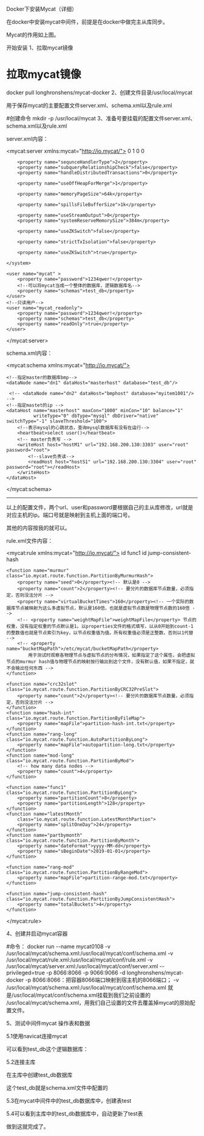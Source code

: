 Docker下安装Mycat（详细）

在docker中安装mycat中间件，前提是在docker中做完主从库同步。



Mycat的作用如上图。

开始安装
1、拉取mycat镜像


# 拉取mycat镜像
docker pull longhronshens/mycat-docker
2、创建文件目录/usr/local/mycat

用于保存mycat的主要配置文件server.xml、schema.xml以及rule.xml

#创建命令
mkdir -p /usr/local/mycat
3、准备号要挂载的配置文件server.xml、schema.xml以及rule.xml

server.xml内容：

<?xml version="1.0" encoding="UTF-8"?>
<!DOCTYPE mycat:server SYSTEM "server.dtd">
<mycat:server xmlns:mycat="http://io.mycat/">
	<system>
		<property name="nonePasswordLogin">0</property> <!-- 0为需要密码登陆、1为不需要密码登陆 ,默认为0，设置为1则需要指定默认账户-->
		<property name="useHandshakeV10">1</property>
		<property name="useSqlStat">0</property>  <!-- 1为开启实时统计、0为关闭 -->
		<property name="useGlobleTableCheck">0</property>  <!-- 1为开启全加班一致性检测、0为关闭 -->

		<property name="sequnceHandlerType">2</property>
		<property name="subqueryRelationshipCheck">false</property> 
		<property name="handleDistributedTransactions">0</property>
	 
		<property name="useOffHeapForMerge">1</property>
	 
		<property name="memoryPageSize">64k</property>
	 
		<property name="spillsFileBufferSize">1k</property>
	 
		<property name="useStreamOutput">0</property>
		<property name="systemReserveMemorySize">384m</property>
	 
		<property name="useZKSwitch">false</property>
	 
		<property name="strictTxIsolation">false</property>
			
		<property name="useZKSwitch">true</property>
		
	</system>
	 
	<user name="mycat" >
		<property name="password">1234qwer!</property>
		<!--可以将mycat当成一个整体的数据库，逻辑数据库名-->
		<property name="schemas">test_db</property>
	</user>
	<!--只读用户-->
	<user name="mycat_readonly">
		<property name="password">1234qwer!</property>
		<property name="schemas">test_db</property>
		<property name="readOnly">true</property>
	</user>
</mycat:server>

schema.xml内容：

<?xml version="1.0"?>
<!DOCTYPE mycat:schema SYSTEM "schema.dtd">
<mycat:schema xmlns:mycat="http://io.mycat/">
    <!--  name =test_db :表示mycat的逻辑数据库名称,是
			<user name="mycat" >
				<property name="password">1234qwer!</property>
				<property name="schemas">test_db</property>
			</user>
          当schema节点没有子节点table的时候，一定要有dataNode属性存在（指向mysql真实数据库），
    -->
	<!--逻辑数据库-->
    <schema name="test_db" checkSQLschema="false" sqlMaxLimit="100" dataNode="dn1"></schema>

    <!--指定master的数据库bmp-->
    <dataNode name="dn1" dataHost="masterhost" database="test_db"/>
     
     <!-- <dataNode name="dn2" dataHost="bmphost" database="myitem1001"/> -->
    <!--指定mastet的ip -->
    <dataHost name="masterhost" maxCon="1000" minCon="10" balance="1"
              writeType="0" dbType="mysql" dbDriver="native" switchType="-1" slaveThreshold="100">
        <!--表示mysql的心跳状态，查询mysql数据库有没有在运行-->
        <heartbeat>select user()</heartbeat>
        <!-- master负责写 -->
        <writeHost host="hostM1" url="192.168.200.130:3303" user="root" password="root">
            <!--slave负责读-->
            <readHost host="hostS1" url="192.168.200.130:3304" user="root" password="root"></readHost>
        </writeHost>
    </dataHost>
</mycat:schema>

<writeHost host="hostM1" url="192.168.200.130:3303" user="root" password="root">
            <!--slave负责读-->
            <readHost host="hostS1" url="192.168.200.130:3304" user="root" password="root"></readHost>
        </writeHost>

--------------------------------

以上的配置文件，两个url、user和password要根据自己的主从库修改，url就是对应主机的ip。端口号就是映射到主机上面的端口号。

其他的内容按我的就可以。

 rule.xml文件内容：

<?xml version="1.0" encoding="UTF-8"?>
<!DOCTYPE mycat:rule SYSTEM "rule.dtd">
<mycat:rule xmlns:mycat="http://io.mycat/">
	<tableRule name="userrule">
		<rule>
			<columns>id</columns>
			<algorithm>func1</algorithm>
		</rule>
	</tableRule>
	<tableRule name="categoryrule">
		<rule>
			<columns>id</columns>
			<algorithm>jump-consistent-hash</algorithm>
		</rule>
	</tableRule>

	<function name="murmur" class="io.mycat.route.function.PartitionByMurmurHash">
		<property name="seed">0</property><!-- 默认是0 -->
		<property name="count">2</property><!-- 要分片的数据库节点数量，必须指定，否则没法分片 -->
		<property name="virtualBucketTimes">160</property><!-- 一个实际的数据库节点被映射为这么多虚拟节点，默认是160倍，也就是虚拟节点数是物理节点数的160倍 -->
		<!-- <property name="weightMapFile">weightMapFile</property> 节点的权重，没有指定权重的节点默认是1。以properties文件的格式填写，以从0开始到count-1的整数值也就是节点索引为key，以节点权重值为值。所有权重值必须是正整数，否则以1代替 -->
		<!-- <property name="bucketMapPath">/etc/mycat/bucketMapPath</property> 
			用于测试时观察各物理节点与虚拟节点的分布情况，如果指定了这个属性，会把虚拟节点的murmur hash值与物理节点的映射按行输出到这个文件，没有默认值，如果不指定，就不会输出任何东西 -->
	</function>
	 
	<function name="crc32slot" class="io.mycat.route.function.PartitionByCRC32PreSlot">
		<property name="count">2</property><!-- 要分片的数据库节点数量，必须指定，否则没法分片 -->
	</function>
	<function name="hash-int" class="io.mycat.route.function.PartitionByFileMap">
		<property name="mapFile">partition-hash-int.txt</property>
	</function>
	<function name="rang-long" class="io.mycat.route.function.AutoPartitionByLong">
		<property name="mapFile">autopartition-long.txt</property>
	</function>
	<function name="mod-long" class="io.mycat.route.function.PartitionByMod">
		<!-- how many data nodes -->
		<property name="count">4</property>
	</function>
	 
	<function name="func1" class="io.mycat.route.function.PartitionByLong">
		<property name="partitionCount">8</property>
		<property name="partitionLength">128</property>
	</function>
	<function name="latestMonth"
		class="io.mycat.route.function.LatestMonthPartion">
		<property name="splitOneDay">24</property>
	</function>
	<function name="partbymonth" class="io.mycat.route.function.PartitionByMonth">
		<property name="dateFormat">yyyy-MM-dd</property>
		<property name="sBeginDate">2019-01-01</property>
	</function>
	
	<function name="rang-mod" class="io.mycat.route.function.PartitionByRangeMod">
	    <property name="mapFile">partition-range-mod.txt</property>
	</function>
	
	<function name="jump-consistent-hash" class="io.mycat.route.function.PartitionByJumpConsistentHash">
		<property name="totalBuckets">4</property>
	</function>
</mycat:rule>

4、创建并启动mycat容器

#命令：
docker run --name mycat0108 -v /usr/local/mycat/schema.xml:/usr/local/mycat/conf/schema.xml -v /usr/local/mycat/rule.xml:/usr/local/mycat/conf/rule.xml -v /usr/local/mycat/server.xml:/usr/local/mycat/conf/server.xml --privileged=true -p 8066:8066 -p 9066:9066 -d longhronshens/mycat-docker
-p  8066:8066：把容器8066端口映射到宿主机的8066端口；
-v  /usr/local/mycat/schema.xml:/usr/local/mycat/conf/schema.xml
就是/usr/local/mycat/conf/schema.xml挂载到我们之前设置的 /usr/local/mycat/schema.xml，用我们自己设置的文件去覆盖掉mycat的原始配置文件。


5、测试中间件mycat 操作表和数据

5.1使用navicat连接mycat



可以看到test_db这个逻辑数据库： 



5.2连接主库



在主库中创建test_db数据库 



这个test_db就是schema.xml文件中配置的
    <dataNode name="dn1" dataHost="masterhost" database="test_db"/>

5.3在mycat中间件中的test_db数据库中，创建表test



 5.4可以看到主库中的test_db数据库中，自动更新了test表



做到这就完成了。  